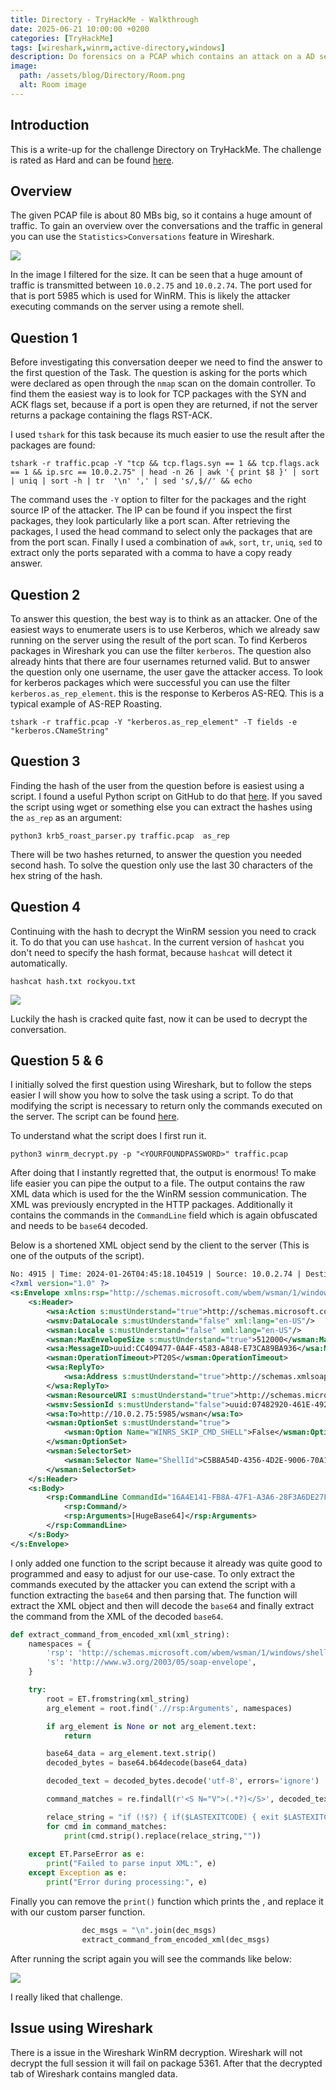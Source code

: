 ```yaml
---
title: Directory - TryHackMe - Walkthrough
date: 2025-06-21 10:00:00 +0200
categories: [TryHackMe]
tags: [wireshark,winrm,active-directory,windows]
description: Do forensics on a PCAP which contains an attack on a AD server.
image:
  path: /assets/blog/Directory/Room.png
  alt: Room image
---
```


## Introduction

This is a write-up for the challenge Directory on TryHackMe. The challenge is rated as Hard and can be found [here](tryhackme.com/room/directorydfirroom).

## Overview

The given PCAP file is about 80 MBs big, so it contains a huge amount of traffic. To gain an overview over the conversations and the traffic in general you can use the `Statistics>Conversations` feature in Wireshark.

![](/assets/blog/Directory/conversations.png)

In the image I filtered for the size. It can be seen that a huge amount of traffic is transmitted between `10.0.2.75` and `10.0.2.74`. The port used for that is port 5985 which is used for WinRM. This is likely the attacker executing commands on the server using a remote shell.


## Question 1

Before investigating this conversation deeper we need to find the answer to the first question of the Task. The question is asking for the ports which were declared as open through the `nmap` scan on the domain controller. To find them the easiest way is to look for TCP packages with the SYN and ACK flags set, because if a port is open they are returned, if not the server returns a package containing the flags RST-ACK.

I used `tshark` for this task because its much easier to use the result after the packages are found:
```terminal
tshark -r traffic.pcap -Y "tcp && tcp.flags.syn == 1 && tcp.flags.ack == 1 && ip.src == 10.0.2.75" | head -n 26 | awk '{ print $8 }' | sort | uniq | sort -h | tr  '\n' ',' | sed 's/,$//' && echo
```

The command uses the `-Y` option to filter for the packages and the right source IP of the attacker. The IP can be found if you inspect the first packages, they look particularly like a port scan. After retrieving the packages, I used the head command to select only the packages that are from the port scan. Finally I used a combination of `awk`, `sort`, `tr`, `uniq`, `sed` to extract only the ports separated with a comma to have a copy ready answer.

## Question 2

To answer this question, the best way is to think as an attacker. One of the easiest ways to enumerate users is to use Kerberos, which we already saw running on the server using the result of the port scan. To find Kerberos packages in Wireshark you can use the filter `kerberos`. The question also already hints that there are four usernames returned valid. But to answer the question only one username, the user gave the attacker access. To look for kerberos packages which were successful you can use the filter `kerberos.as_rep_element`. this is the response to Kerberos AS-REQ. This is a typical example of AS-REP Roasting.

```terminal
tshark -r traffic.pcap -Y "kerberos.as_rep_element" -T fields -e "kerberos.CNameString"
```

## Question 3

Finding the hash of the user from the question before is easiest using a script. I found a useful Python script on GitHub to do that [here](https://raw.githubusercontent.com/jalvarezz13/Krb5RoastParser/refs/heads/main/krb5_roast_parser.py). If you saved the script using wget or something else you can extract the hashes using the `as_rep` as an argument:
```
python3 krb5_roast_parser.py traffic.pcap  as_rep
```

There will be two hashes returned, to answer the question you needed second hash. To solve the question only use the last 30 characters of the hex string of the hash.

## Question 4

Continuing with the hash to decrypt the WinRM session you need to crack it. To do that you can use `hashcat`. In the current version of `hashcat` you don't need to specify the hash format, because `hashcat` will detect it automatically.

```terminal
hashcat hash.txt rockyou.txt
```

![](/assets/blog/Directory/hashcat.png)

Luckily the hash is cracked quite fast, now it can be used to decrypt the conversation.


## Question 5 & 6

I initially solved the first question using Wireshark, but to follow the steps easier I will show you how to solve the task using a script. To do that modifying the script is necessary to return only the commands executed on the server. The script can be found [here](https://gist.githubusercontent.com/jborean93/d6ff5e87f8a9f5cb215cd49826523045/raw/0f7782d317a4e6e7830282aa7430289f7f97dabe/winrm_decrypt.py).

To understand what the script does I first run it.

```terminal
python3 winrm_decrypt.py -p "<YOURFOUNDPASSWORD>" traffic.pcap
```

After doing that I instantly regretted that, the output is enormous! To make life easier you can pipe the output to a file. The output contains the raw XML data which is used for the the WinRM session communication. The XML was previously encrypted in the HTTP packages. Additionally it contains the commands in the `CommandLine` field which is again obfuscated and needs to be `base64` decoded.

Below is a shortened XML object send by the client to the server (This is one of the outputs of the script).

```xml
No: 4915 | Time: 2024-01-26T04:45:18.104519 | Source: 10.0.2.74 | Destination: 10.0.2.75
<?xml version="1.0" ?>
<s:Envelope xmlns:rsp="http://schemas.microsoft.com/wbem/wsman/1/windows/shell" xmlns:s="http://www.w3.org/2003/05/soap-envelope" xmlns:wsa="http://schemas.xmlsoap.org/ws/2004/08/addressing" xmlns:wsman="http://schemas.dmtf.org/wbem/wsman/1/wsman.xsd" xmlns:wsmv="http://schemas.microsoft.com/wbem/wsman/1/wsman.xsd">
	<s:Header>
		<wsa:Action s:mustUnderstand="true">http://schemas.microsoft.com/wbem/wsman/1/windows/shell/Command</wsa:Action>
		<wsmv:DataLocale s:mustUnderstand="false" xml:lang="en-US"/>
		<wsman:Locale s:mustUnderstand="false" xml:lang="en-US"/>
		<wsman:MaxEnvelopeSize s:mustUnderstand="true">512000</wsman:MaxEnvelopeSize>
		<wsa:MessageID>uuid:CC409477-0A4F-4583-A848-E73CA89BA936</wsa:MessageID>
		<wsman:OperationTimeout>PT20S</wsman:OperationTimeout>
		<wsa:ReplyTo>
			<wsa:Address s:mustUnderstand="true">http://schemas.xmlsoap.org/ws/2004/08/addressing/role/anonymous</wsa:Address>
		</wsa:ReplyTo>
		<wsman:ResourceURI s:mustUnderstand="true">http://schemas.microsoft.com/powershell/Microsoft.PowerShell</wsman:ResourceURI>
		<wsmv:SessionId s:mustUnderstand="false">uuid:07482920-461E-4922-A76F-28A88C38D7F5</wsmv:SessionId>
		<wsa:To>http://10.0.2.75:5985/wsman</wsa:To>
		<wsman:OptionSet s:mustUnderstand="true">
			<wsman:Option Name="WINRS_SKIP_CMD_SHELL">False</wsman:Option>
		</wsman:OptionSet>
		<wsman:SelectorSet>
			<wsman:Selector Name="ShellId">C5B8A54D-4356-4D2E-9006-70A15A7B18CB</wsman:Selector>
		</wsman:SelectorSet>
	</s:Header>
	<s:Body>
		<rsp:CommandLine CommandId="16A4E141-FB8A-47F1-A3A6-28F3A6DE27FB">
			<rsp:Command/>
			<rsp:Arguments>[HugeBase64]</rsp:Arguments>
		</rsp:CommandLine>
	</s:Body>
</s:Envelope>
```

I only added one function to the script because it already was quite good to programmed and easy to adjust for our use-case. To only extract the commands executed by the attacker you can extend the script with a function extracting the `base64` and then parsing that. The function will extract the XML object and then will decode the `base64` and finally extract the command from the XML of the decoded `base64`.

```python
def extract_command_from_encoded_xml(xml_string):
    namespaces = {
        'rsp': 'http://schemas.microsoft.com/wbem/wsman/1/windows/shell',
        's': 'http://www.w3.org/2003/05/soap-envelope',
    }

    try:
        root = ET.fromstring(xml_string)
        arg_element = root.find('.//rsp:Arguments', namespaces)

        if arg_element is None or not arg_element.text:
            return

        base64_data = arg_element.text.strip()
        decoded_bytes = base64.b64decode(base64_data)

        decoded_text = decoded_bytes.decode('utf-8', errors='ignore')

        command_matches = re.findall(r'<S N="V">(.*?)</S>', decoded_text, re.DOTALL)

        relace_string = "if (!$?) { if($LASTEXITCODE) { exit $LASTEXITCODE } else { exit 1 } }"
        for cmd in command_matches:
            print(cmd.strip().replace(relace_string,""))
            
    except ET.ParseError as e:
        print("Failed to parse input XML:", e)
    except Exception as e:
        print("Error during processing:", e)
```

Finally you can remove the `print()` function which prints the , and replace it with our custom parser function.
```py
                dec_msgs = "\n".join(dec_msgs)
                extract_command_from_encoded_xml(dec_msgs)
```

After running the script again you will see the commands like below:

![](/assets/blog/Directory/command.png)

I really liked that challenge.

## Issue using Wireshark

There is a issue in the Wireshark WinRM decryption. Wireshark will not decrypt the full session it will fail on package 5361. After that the decrypted tab of Wireshark contains mangled data.
